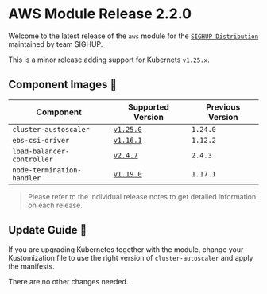 # AWS Module Release 2.2.0

Welcome to the latest release of the `aws` module for the [`SIGHUP Distribution`](https://github.com/sighupio/fury-distribution) maintained by team SIGHUP.

This is a minor release adding support for Kubernets `v1.25.x`.

## Component Images 🚢

| Component                  | Supported Version                                                                               | Previous Version |
| -------------------------- | ----------------------------------------------------------------------------------------------- | ---------------- |
| `cluster-austoscaler`      | [`v1.25.0`](https://github.com/kubernetes/autoscaler/releases/tag/cluster-autoscaler-1.25.0)    | `1.24.0`         |
| `ebs-csi-driver`           | [`v1.16.1`](https://github.com/kubernetes-sigs/aws-ebs-csi-driver/releases/tag/v1.16.1)         | `1.12.2`         |
| `load-balancer-controller` | [`v2.4.7`](https://github.com/kubernetes-sigs/aws-load-balancer-controller/releases/tag/v2.4.7) | `2.4.3`          |
| `node-termination-handler` | [`v1.19.0`](https://github.com/aws/aws-node-termination-handler/releases/tag/v1.19.0)           | `1.17.1`         |

> Please refer to the individual release notes to get detailed information on each release.

## Update Guide 🦮

If you are upgrading Kubernetes together with the module, change your Kustomization file to use the right version of `cluster-autoscaler` and apply the manifests.

There are no other changes needed.

<!-- Links -->
